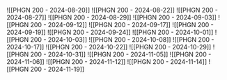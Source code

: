 ![[PHGN 200 - 2024-08-20]]
![[PHGN 200 - 2024-08-22]]
![[PHGN 200 - 2024-08-27]]
![[PHGN 200 - 2024-08-29]]
![[PHGN 200 - 2024-09-03]]
![[PHGN 200 - 2024-09-12]]
![[PHGN 200 - 2024-09-17]]
![[PHGN 200 - 2024-09-19]]
![[PHGN 200 - 2024-09-24]]
![[PHGN 200 - 2024-10-01]]
![[PHGN 200 - 2024-10-03]]
![[PHGN 200 - 2024-10-08]]
![[PHGN 200 - 2024-10-17]]
![[PHGN 200 - 2024-10-22]]
![[PHGN 200 - 2024-10-29]]
![[PHGN 200 - 2024-10-31]]
![[PHGN 200 - 2024-11-05]]
![[PHGN 200 - 2024-11-06]]
![[PHGN 200 - 2024-11-12]]
![[PHGN 200 - 2024-11-14]]
![[PHGN 200 - 2024-11-19]]